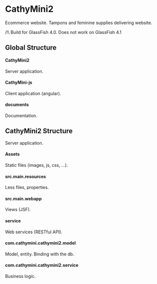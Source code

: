 CathyMini2
==========
Ecommerce website. Tampons and feminine supplies delivering website.

/!\ Build for GlassFish 4.0. Does not work on GlassFish 4.1

Global Structure
-------------

#### CathyMini2
Server application. 

#### CathyMini-js
Client application (angular).

#### documents
Documentation.

CathyMini2 Structure
-------------
Server application. 

#### Assets
Static files (images, js, css, ...).

#### src.main.resources
Less files, properties.

#### src.main.webapp
Views (JSF).

#### service
Web services (RESTful API).

#### com.cathymini.cathymini2.model
Model, entity. Binding with the db.

#### com.cathymini.cathymini2.service
Business logic.

